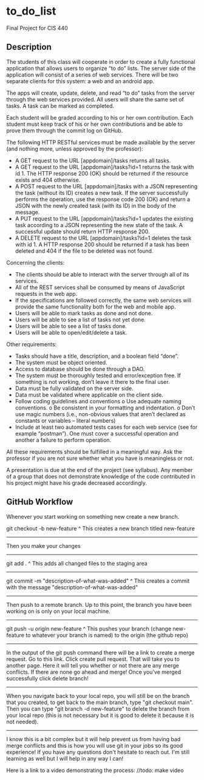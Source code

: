 # to_do_list

Final Project for CIS 440

## Description
The students of this class will cooperate in order to create a fully functional application that allows users to organize “to do” lists. The server side of the application will consist of a series of web services. There will be two separate clients for this system: a web and an android app. 

The apps will create, update, delete, and read “to do” tasks from the server through the web services provided. All users will share the same set of tasks. A task can be marked as completed.

Each student will be graded according to his or her own contribution. Each student must keep track of his or her own contributions and be able to prove them through the commit log on GitHub.

The following HTTP RESTful services must be made available by the server (and nothing more, unless approved by the professor):
-	A GET request to the URL [appdomain]/tasks returns all tasks. 
-	A GET request to the URL [appdomain]/tasks?id=1 returns the task with id 1. The HTTP response 200 (OK) should be returned if the resource exists and 404 otherwise.
-	A POST request to the URL [appdomain]/tasks with a JSON representing the task (without its ID) creates a new task. If the server successfully performs the operation, use the response code 200 (OK) and return a JSON with the newly created task (with its ID) in the body of the message.
-	A PUT request to the URL [appdomain]/tasks?id=1 updates the existing task according to a JSON representing the new state of the task. A successful update should return HTTP response 200.
-	A DELETE request to the URL [appdomain]/tasks?id=1 deletes the task with id 1. A HTTP response 200 should be returned if a task has been deleted and 404 if the file to be deleted was not found.

Concerning the clients:
-	The clients should be able to interact with the server through all of its services.
-	All of the REST services shall be consumed by means of JavaScript requests in the web app.
-	If the specifications are followed correctly, the same web services will provide the same functionality both for the web and mobile app.
-	Users will be able to mark tasks as done and not done. 
-	Users will be able to see a list of tasks not yet done.
-	Users will be able to see a list of tasks done.
-	Users will be able to open/edit/delete a task.

Other requirements:
-	Tasks should have a title, description, and a boolean field “done”.
-	The system must be object oriented.
-	Access to database should be done through a DAO.
-	The system must be thoroughly tested and error/exception free. If something is not working, don’t leave it there to the final user.
-	Data must be fully validated on the server side.
-	Data must be validated where applicable on the client side.
-	Follow coding guidelines and conventions
o	Use adequate naming conventions.
o	Be consistent in your formatting and indentation.
o	Don’t use magic numbers (i.e., non-obvious values that aren’t declared as constants or variables – literal numbers)
-	Include at least two automated tests cases for each web service (see for example “postman”). One must cover a successful operation and another a failure to perform operation. 

All these requirements should be fulfilled in a meaningful way. Ask the professor if you are not sure whether what you have is meaningless or not.

A presentation is due at the end of the project (see syllabus). Any member of a group that does not demonstrate knowledge of the code contributed in his project might have his grade decreased accordingly.

## GitHub Workflow

Whenever you start working on something new create a new branch.

git checkout -b new-feature
^
This creates a new branch titled new-feature

----------------------------------------------------------------------------------------------

Then you make your changes

----------------------------------------------------------------------------------------------

git add .
^
This adds all changed files to the staging area

----------------------------------------------------------------------------------------------

git commit -m "description-of-what-was-added"
^
This creates a commit with the message "description-of-what-was-added"

----------------------------------------------------------------------------------------------

Then push to a remote branch. Up to this point, the branch you have been working on is only on your local machine.

----------------------------------------------------------------------------------------------

git push -u origin new-feature
^
This pushes your branch (change new-feature to whatever your branch is named) to the origin (the github repo)

----------------------------------------------------------------------------------------------

In the output of the git push command there will be a link to create a merge request. Go to this link. Click create pull request. That will take you to another page. Here it will tell you whether or not there are any merge conflicts. If there are none go ahead and merge! Once you've merged successfully click delete branch!

----------------------------------------------------------------------------------------------

When you navigate back to your local repo, you will still be on the branch that you created, to get back to the main branch, type "git checkout main". Then you can type "git branch -d new-feature" to delete the branch from your local repo (this is not necessary but it is good to delete it because it is not needed).

----------------------------------------------------------------------------------------------

I know this is a bit complex but it will help prevent us from having bad merge conflicts and this is how you will use git in your jobs so its good experience! If you have any questions don't hesitate to reach out. I'm still learning as well but I will help in any way I can!

Here is a link to a video demonstrating the process: //todo: make video 


